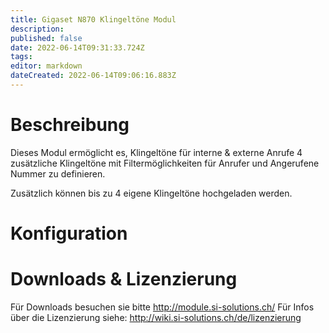 ```yaml
---
title: Gigaset N870 Klingeltöne Modul
description: 
published: false
date: 2022-06-14T09:31:33.724Z
tags: 
editor: markdown
dateCreated: 2022-06-14T09:06:16.883Z
---
```


# Beschreibung
Dieses Modul ermöglicht es, Klingeltöne für interne & externe Anrufe 4 zusätzliche Klingeltöne mit Filtermöglichkeiten für Anrufer und Angerufene Nummer zu definieren.

Zusätzlich können bis zu 4 eigene Klingeltöne hochgeladen werden.

# Konfiguration

# Downloads & Lizenzierung
Für Downloads besuchen sie bitte http://module.si-solutions.ch/
Für Infos über die Lizenzierung siehe: http://wiki.si-solutions.ch/de/lizenzierung